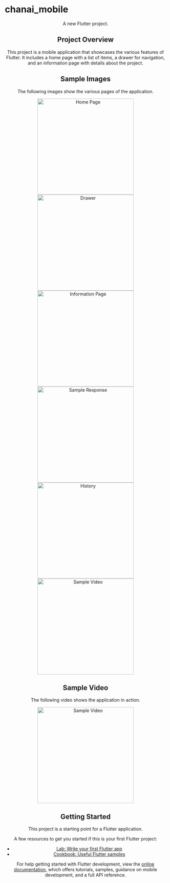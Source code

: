 # chanai_mobile

<div align="center">

A new Flutter project.

## Project Overview

This project is a mobile application that showcases the various features of Flutter. It includes a home page with a list of items, a drawer for navigation, and an information page with details about the project.

## Sample Images

The following images show the various pages of the application.

<img src="Documentations/intro.jpg" alt="Home Page" width="300"/>
<img src="Documentations/aboutapp.jpg" alt="Drawer" width="300"/>
<img src="Documentations/tech_use.jpg" alt="Information Page" width="300"/>
<img src="Documentations/sample_res.jpg" alt="Sample Response" width="300"/>
<img src="Documentations/history.jpg" alt="History" width="300"/>
<img src="Documentations/trySample.gif" alt="Sample Video" width="300"/>

## Sample Video

The following video shows the application in action.

<img src="Documentations/trySample.gif" alt="Sample Video" width="300"/>

## Getting Started

This project is a starting point for a Flutter application.

A few resources to get you started if this is your first Flutter project:

- [Lab: Write your first Flutter app](https://docs.flutter.dev/get-started/codelab)
- [Cookbook: Useful Flutter samples](https://docs.flutter.dev/cookbook)

For help getting started with Flutter development, view the
[online documentation](https://docs.flutter.dev/), which offers tutorials,
samples, guidance on mobile development, and a full API reference.

</div>
